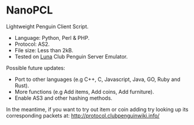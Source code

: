 # NanoPCL
Lightweight Penguin Client Script.  

* Language: Python, Perl &amp; PHP.
* Protocol: AS2.
* File size: Less than 2kB.
* Tested on <a href="https://github.com/OliverBoy/Luna">Luna</a> Club Penguin Server Emulator.

Possible future updates:
 * Port to other languages (e.g C++, C, Javascript, Java, GO, Ruby and Rust).
 * More functions (e.g Add items, Add coins, Add furniture).
 * Enable AS3 and other hashing methods.
 
In the meantime, if you want to try out item or coin adding try looking up its corresponding packets at: http://protocol.clubpenguinwiki.info/

